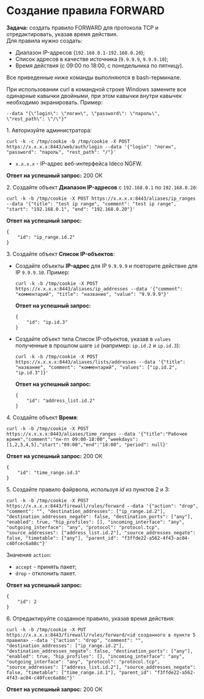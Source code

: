 # Создание правила FORWARD

**Задача:** создать правило FORWARD для протокола TCP и отредактировать, указав время действия. \
Для правила нужно создать:

* Диапазон IP-адресов (`192.168.0.1-192.168.0.20`);
* Список адресов в качестве источника (`9.9.9.9`, `9.9.9.10`);
* Время действия (с 09:00 по 18:00, с понедельника по пятницу).

Все приведенные ниже команды выполняются в bash-терминале.

При использовании curl в командной строке Windows замените все одинарные кавычки двойными, при этом кавычки внутри кавычек необходимо экранировать. Пример:

```--data "{\"login\": \"логин\", \"password\": \"пароль\", \"rest_path\": \"/\"}"```


1\. Авторизуйте администратора:

```
curl -k -c /tmp/cookie -b /tmp/cookie -X POST https://x.x.x.x:8443/web/auth/login --data '{"login": "логин", "password": "пароль", "rest_path": "/"}'
```

* `x.x.x.x` - IP-адрес веб-интерфейса Ideco NGFW.

**Ответ на успешный запрос:** 200 ОК

2\. Создайте объект **Диапазон IP-адресов** c `192.168.0.1` по `192.168.0.20`:

```
curl -k -b /tmp/cookie -X POST https://x.x.x.x:8443/aliases/ip_ranges --data '{"title": "test ip range", "comment": "test ip range", "start": "192.168.0.1", "end": "192.168.0.20"}'
```

**Ответ на успешный запрос:**

```json5
{
    "id": "ip_range.id.2"
}
```

3\. Создайте объект **Список IP-объектов**:

  * Создайте объекты **IP-адрес** для IP `9.9.9.9` и повторите действие для IP `9.9.9.10`. Пример: 

    ```
    curl -k -b /tmp/cookie -X POST https://x.x.x.x:8443/aliases/ip_addresses --data '{"comment": "комментарий", "title": "название", "value": "9.9.9.9"}'
    ```

    **Ответ на успешный запрос:**

    ```json5
    {
        "id": "ip.id.3"
    }
    ```

  * Создайте объект типа Список IP-объектов, указав в `values` полученные в прошлом шаге `id` (например: `ip.id.2` и `ip.id.3`): 

    ```
    curl -k -b /tmp/cookie -X POST https://x.x.x.x:8443/aliases/lists/addresses --data '{"title": "название", "comment": "комментарий", "values": ["ip.id.2", "ip.id.3"]}'
    ```

    **Ответ на успешный запрос:**

    ```json5
    {
        "id": "address_list.id.2"
    }
    ```

4\. Создайте объект **Время**:

```
curl -k -b /tmp/cookie -X POST https://x.x.x.x:8443/aliases/time_ranges --data '{"title":"Рабочее время","comment":"пн-пт 09:00-18:00","weekdays":[1,2,3,4,5],"start":"09:00","end":"18:00", "period": null}'
```

**Ответ на успешный запрос:** 200 ОК

```json5
{
    "id": "time_range.id.3"
}
```

5\. Создайте правило файрвола, используя *id* из пунктов 2 и 3:

```
curl -k -b /tmp/cookie -X POST https://x.x.x.x:8443/firewall/rules/forward --data '{"action": "drop", "comment": "", "destination_addresses": ["ip_range.id.2"], "destination_addresses_negate": false, "destination_ports": ["any"], "enabled": true, "hip_profiles": [], "incoming_interface": "any", "outgoing_interface": "any", "protocol": "protocol.tcp", "source_addresses": ["address_list.id.2"], "source_addresses_negate": false, "timetable": ["any"], "parent_id": "f3ffde22-a562-4f43-ac04-c40fcec6a88c"}'
```

Значение `action`:

  * `accept` - принять пакет; 
  * `drop` - отклонить пакет.

**Ответ на успешный запрос:**

```json5
{
    "id": 2
}
```

6\. Отредактируйте созданное правило, указав время действия:

```
curl -k -b /tmp/cookie -X PUT https://x.x.x.x:8443/firewall/rules/forward/<id созданного в пункте 5 правила> --data '{"action": "drop", "comment": "", "destination_addresses": ["ip_range.id.2"], "destination_addresses_negate": false, "destination_ports": ["any"], "enabled": true, "hip_profiles": [], "incoming_interface": "any", "outgoing_interface": "any", "protocol": "protocol.tcp", "source_addresses": ["address_list.id.2"], "source_addresses_negate": false, "timetable": ["time_range.id.1"], "parent_id": "f3ffde22-a562-4f43-ac04-c40fcec6a88c"}'
```

**Ответ на успешный запрос:** 200 ОК